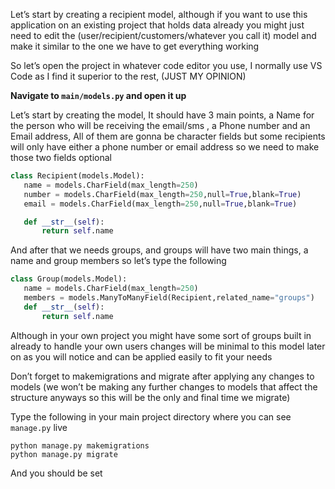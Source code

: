 Let’s start by creating a recipient model, although if you want to use this application on an existing project that holds data already you might just need to edit the (user/recipient/customers/whatever you call it) model and make it similar to the one we have to get everything working

So let’s open the project in whatever code editor you use, I normally use VS Code as I find it superior to the rest, (JUST MY OPINION)

**Navigate to `main/models.py` and open it up**

Let’s start by creating the model, It should have 3 main points, a Name for the person who will be receiving the email/sms , a Phone number and an Email address, All of them are gonna be character fields but some recipients will only have either a phone number or email address so we need to make those two fields optional

```python
class Recipient(models.Model):
   name = models.CharField(max_length=250)
   number = models.CharField(max_length=250,null=True,blank=True)
   email = models.CharField(max_length=250,null=True,blank=True)

   def __str__(self):
       return self.name
```

And after that we needs groups, and groups will have two main things, a name and group members so let’s type the following

```python
class Group(models.Model):
   name = models.CharField(max_length=250)
   members = models.ManyToManyField(Recipient,related_name="groups")
   def __str__(self):
       return self.name

```

Although in your own project you might have some sort of groups built in already to handle your own users changes will be minimal to this model later on as you will notice and can be applied easily to fit your needs

Don’t forget to makemigrations and migrate after applying any changes to models (we won’t be making any further changes to models that affect the structure anyways so this will be the only and final time we migrate)

Type the following in your main project directory where you can see `manage.py` live

```shell
python manage.py makemigrations
python manage.py migrate
```

And you should be set
